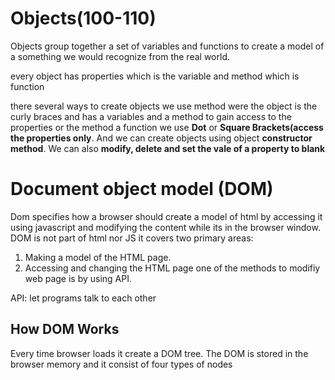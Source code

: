 # Objects(100-110)
Objects group together a set of variables and functions to create a model of a something we would recognize from the real world.

every object has properties which is the variable and method which is function

there several ways to create objects we use method were the object is the curly braces and has a variables and a method to gain access to the properties or the method a function we use **Dot** or **Square Brackets(access the properties only**. And we can create objects using object **constructor method**. We can also **modify, delete and set the vale of a property to blank**

# Document object model (DOM)
Dom specifies how a browser should create a model of html by accessing it using javascript and modifying the content while its in the browser window. DOM is not part of html nor JS it covers two primary areas:
1. Making a model of the HTML page.
2. Accessing and changing the HTML page one of the methods to modifiy web page is by using API.

API: let programs talk to each other

## How DOM Works

Every time browser loads it create a DOM tree. The DOM is stored in the browser memory and it consist of four types of nodes